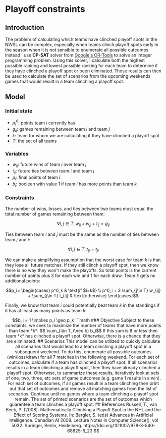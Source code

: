 # Playoff constraints

## Introduction

The problem of calculating which teams have clinched playoff spots in the NWSL can be complex, especially when teams clinch playoff spots early in the season when it is not sensible to enumerate all possible outcomes. Instead I use **CP-SAT** solver from [Google's OR-Tools](https://developers.google.com/optimization/cp/cp_solver) to solve an integer programming problem. Using this solver, I calculate both the highest possible ranking and lowest possible ranking for each team to determine if they have clinched a playoff spot or been eliminated. Those results can then be used to calculate the set of scenarios from the upcoming weekends games that would result in a team clinching a playoff spot.

## Model

### Initial state
* $p^0_i$: points team *i* currently has
* $g_{ij}$: games remaining between team *i* and team *j*
* $k$: team for whom we are calculating if they have clinched a playoff spot
* $T$: the set of all teams

### Variables
* $w_{ij}$: future wins of team *i* over team *j*  
* $t_{ij}$: future ties between team *i* and team *j*  
* $p_i$: final points of team *i*
* $b_i$: boolean with value 1 if team *i* has more points than team *k*

### Constraints

The number of wins, losses, and ties between two teams must equal the total number of games remaining between them:
```math
\forall i,j\in T, w_{ij} + w_{ji} + t_{ij} = g_{ij}
```

Ties between team *i* and *j* must be the same as the number of ties between team *j* and *i*:
```math
\forall i,j\in T, t_{ij} = t_{ji}
```
  
We can make a simplifying assumption that the worst case for team *k* is that they lose all future matches. If they still clinch a playoff spot, then we know there is no way they won't make the playoffs. So total points is the current number of points plus 3 for each win and 1 for each draw. Team *k* gets no additional points:
```math
p_i= \begin{cases}
  p^0_k & \text{if $i=k$} \\
  p^0_i + 3 \sum_{j\in T} w_{ij} + \sum_{j\in T} t_{ij} & \text{otherwise}
\end{cases}
```
 
Finally, we know that team *i* could potentially beat team *k* in the standings if it has at least as many points as team *k*:
```math
b_i = 1 \implies  p_i \geq p_k
```math

### Objective

Subject to these constaints, we seek to maximize the number of teams that have more points than team *k*:

$$ \sum_{i\in T, i\neq k} b_i$$ 

If this sum is 8 or less then team *k* has clinched a playoff spot. Otherwise, there is a chance that they are eliminated.

## Scenarios
This model can be utilized to quickly calculate all scenarios that would lead to a team clinching a playoff spot in a subsequent weekend. To do this, enumerate all possible outcomes (win/loss/draw) for all 7 matches in the following weekend. For each set of outcomes, calculate if a team has clinched a playoff spot.

If all scenarios results in a team clinching a playoff spot, then they have already clinched a playoff spot. Otherwise, to summarize these results, iteratively look at sets of one, two, three, etc sets of game outcomes (e.g. game 1 results in a win). For each set of outcomes, if all games result in a team clinching then print out that set of outcomes and remove all matching games from the list of scenarios. Continue until no games where a team clinching a playoff spot remain. The set of printed scenarios are the set of outcomes which guarentee a team clinches a playoff spot.

## References

Russell, T., van Beek, P. (2008). Mathematically Clinching a Playoff Spot in the NHL and the Effect of Scoring Systems. In: Bergler, S. (eds) Advances in Artificial Intelligence. Canadian AI 2008. Lecture Notes in Computer Science(), vol 5032. Springer, Berlin, Heidelberg. https://doi.org/10.1007/978-3-540-68825-9_23
